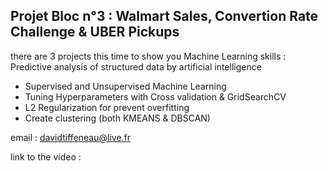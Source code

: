 ## Projet Bloc n°3 : Walmart Sales, Convertion Rate Challenge & UBER Pickups

there are 3 projects this time to show you Machine Learning skills : Predictive analysis of structured data by artificial intelligence 

* Supervised and Unsupervised Machine Learning
* Tuning Hyperparameters with Cross validation & GridSearchCV
* L2 Regularization for prevent overfitting
* Create clustering (both KMEANS & DBSCAN)

email : davidtiffeneau@live.fr

link to the video : 